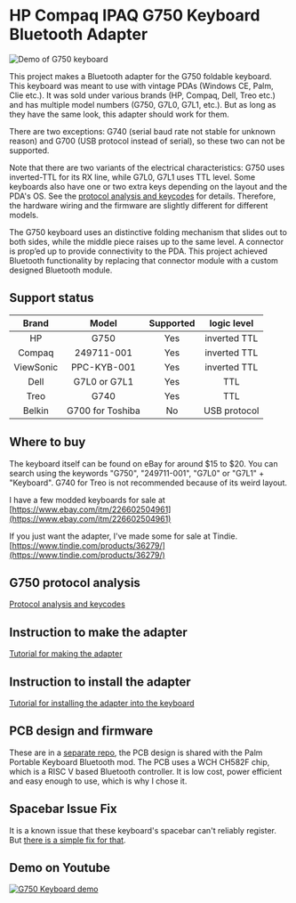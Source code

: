 # HP Compaq IPAQ G750 Keyboard Bluetooth Adapter

![Demo of G750 keyboard](/images/demo.gif)

This project makes a Bluetooth adapter for the G750 foldable keyboard. This keyboard was meant to use with vintage PDAs (Windows CE, Palm, Clie etc.). It was sold under various brands (HP, Compaq, Dell, Treo etc.) and has multiple model numbers (G750, G7L0, G7L1, etc.). But as long as they have the same look, this adapter should work for them.

There are two exceptions: G740 (serial baud rate not stable for unknown reason) and G700 (USB protocol instead of serial), so these two can not be supported.

Note that there are two variants of the electrical characteristics: G750 uses inverted-TTL for its RX line, while G7L0, G7L1 uses TTL level. Some keyboards also have one or two extra keys depending on the layout and the PDA's OS. See the [protocol analysis and keycodes](g750_protocol.md) for details. Therefore, the hardware wiring and the firmware are slightly different for different models.

The G750 keyboard uses an distinctive folding mechanism that slides out to both sides, while the middle piece raises up to the same level. A connector is prop’ed up to provide connectivity to the PDA. This project achieved Bluetooth functionality by replacing that connector module with a custom designed Bluetooth module.

Support status
-----------

| Brand | Model | Supported | logic level |
| :-------: | :-------: | :-------: | :-------: |
| HP | G750 | Yes | inverted TTL |
| Compaq | 249711-001 | Yes | inverted TTL |
| ViewSonic | PPC-KYB-001 | Yes | inverted TTL |
| Dell | G7L0 or G7L1 | Yes | TTL |
| Treo | G740 | Yes | TTL |
| Belkin | G700 for Toshiba | No | USB protocol |

Where to buy
-----------

The keyboard itself can be found on eBay for around $15 to $20. You can search using the keywords "G750", "249711-001", "G7L0" or "G7L1" + "Keyboard". G740 for Treo is not recommended because of its weird layout.

I have a few modded keyboards for sale at [https://www.ebay.com/itm/226602504961](https://www.ebay.com/itm/226602504961)

If you just want the adapter, I've made some for sale at Tindie. [https://www.tindie.com/products/36279/](https://www.tindie.com/products/36279/)

G750 protocol analysis
-----------

[Protocol analysis and keycodes](g750_protocol.md)

Instruction to make the adapter
-----------

[Tutorial for making the adapter](how_to_make.md)

Instruction to install the adapter
-----------

[Tutorial for installing the adapter into the keyboard](install.md)

PCB design and firmware
-----------
These are in a [separate repo](https://github.com/pymo/wch_micro_kbd/), the PCB design is shared with the Palm Portable Keyboard Bluetooth mod. The PCB uses a WCH CH582F chip, which is a RISC V based Bluetooth controller. It is low cost, power efficient and easy enough to use, which is why I chose it.

Spacebar Issue Fix
-----------
It is a known issue that these keyboard's spacebar can't reliably register. But [there is a simple fix for that](spacebar_fix.md).

Demo on Youtube
-----------

[![G750 Keyboard demo](http://img.youtube.com/vi/a8__Df5YKs4/0.jpg)](https://www.youtube.com/watch?v=a8__Df5YKs4 "Converting the G750 folding keyboard into Bluetooth")



